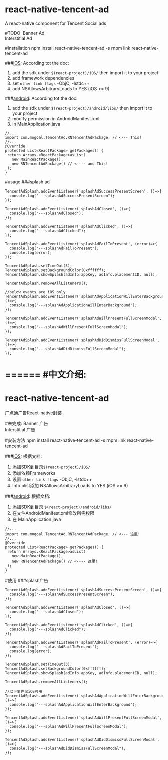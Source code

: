 # react-native-tencent-ad
A react-native component for Tencent Social ads

#TODO:
Banner Ad<br/>
Interstitial Ad

#Installation
    npm install react-native-tencent-ad -s
    rnpm link react-native-tencent-ad

###[iOS](http://dev.e.qq.com/dev/#sdk):
  According tot the doc:
  1. add the sdk under `$(react-project)/iOS/` then import it to your project
  2. add framework dependencies
  3. set `other link flags` -ObjC, -lstdc++
  4. add NSAllowsArbitraryLoads to YES (iOS >= 9)

###[android](http://dev.e.qq.com/dev/#sdk):
  According tot the doc:
  1. add the sdk under `$(react-project)/android/libs/` then import it to your project
  2. modify permission in AndroidManifest.xml
  3. in MainApplication.java


    //...
    import com.mogoal.TencentAd.RNTencentAdPackage; // <--- This!
    //...
    @Override
    protected List<ReactPackage> getPackages() {
     return Arrays.<ReactPackage>asList(
       new MainReactPackage(),
       new RNTencentAdPackage() // <---- and This!
     );
    }
    
#usage
###splash ad

    TencentAdSplash.addEventListener('splashAdSuccessPresentScreen', ()=>{
      console.log("---splashAdSuccessPresentScreen");
    });

    TencentAdSplash.addEventListener('splashAdClosed', ()=>{
      console.log("---splashAdClosed");
    });

    TencentAdSplash.addEventListener('splashAdClicked', ()=>{
      console.log("---splashAdClicked");
    });

    TencentAdSplash.addEventListener('splashAdFailToPresent', (error)=>{
      console.log("---splashAdFailToPresent");
      console.log(error);
    });

    TencentAdSplash.setTimeOut(3);
    TencentAdSplash.setBackgroundColor(0xffffff);
    TencentAdSplash.showSplash(adInfo.appKey, adInfo.placementID, null);

    TencentAdSplash.removeAllListeners();
    
    //below events are iOS only
    TencentAdSplash.addEventListener('splashAdApplicationWillEnterBackground', ()=>{
      console.log("---splashAdApplicationWillEnterBackground");
    });
    
    TencentAdSplash.addEventListener('splashAdWillPresentFullScreenModal', ()=>{
      console.log("---splashAdWillPresentFullScreenModal");
    });
       
    TencentAdSplash.addEventListener('splashAdDidDismissFullScreenModal', ()=>{
      console.log("---splashAdDidDismissFullScreenModal");
    });
    
======
#中文介绍:
======


# react-native-tencent-ad
广点通广告React-native封装

#未完成:
Banner 广告<br/>
Interstitial 广告

#安装方法
    npm install react-native-tencent-ad -s
    rnpm link react-native-tencent-ad

###[iOS](http://dev.e.qq.com/dev/#sdk):
  根据文档:
  1. 添加SDK到目录`$(react-project)/iOS/`
  2. 添加依赖Frameworks
  3. 设置 `other link flags` -ObjC, -lstdc++
  4. info.plist添加 NSAllowsArbitraryLoads to YES (iOS >= 9)
  
###[android](http://dev.e.qq.com/dev/#sdk):
根据文档:
  1. 添加SDK到目录 `$(react-project)/android/libs/`
  2. 在文件AndroidManifest.xml修改所需权限
  3. 在 MainApplication.java


    //...
    import com.mogoal.TencentAd.RNTencentAdPackage; // <--- 这里!
    //...
    @Override
    protected List<ReactPackage> getPackages() {
     return Arrays.<ReactPackage>asList(
       new MainReactPackage(),
       new RNTencentAdPackage() // <---- 这里!
     );
    }

#使用
###splash广告

    TencentAdSplash.addEventListener('splashAdSuccessPresentScreen', ()=>{
      console.log("---splashAdSuccessPresentScreen");
    });

    TencentAdSplash.addEventListener('splashAdClosed', ()=>{
      console.log("---splashAdClosed");
    });

    TencentAdSplash.addEventListener('splashAdClicked', ()=>{
      console.log("---splashAdClicked");
    });

    TencentAdSplash.addEventListener('splashAdFailToPresent', (error)=>{
      console.log("---splashAdFailToPresent");
      console.log(error);
    });

    TencentAdSplash.setTimeOut(3);
    TencentAdSplash.setBackgroundColor(0xffffff);
    TencentAdSplash.showSplash(adInfo.appKey, adInfo.placementID, null);

    TencentAdSplash.removeAllListeners();
    
    //以下事件仅iOS可用
    TencentAdSplash.addEventListener('splashAdApplicationWillEnterBackground', ()=>{
      console.log("---splashAdApplicationWillEnterBackground");
    });
    
    TencentAdSplash.addEventListener('splashAdWillPresentFullScreenModal', ()=>{
      console.log("---splashAdWillPresentFullScreenModal");
    });
       
    TencentAdSplash.addEventListener('splashAdDidDismissFullScreenModal', ()=>{
      console.log("---splashAdDidDismissFullScreenModal");
    });
